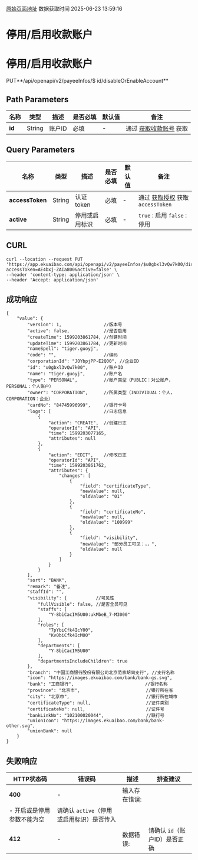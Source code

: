 [原始页面地址](https://docs.ekuaibao.com/docs/open-api/pay/disableOrEnable-payeeInfo)
数据获取时间 2025-06-23 13:59:16

# 停用/启用收款账户

# 停用/启用收款账户  
  
PUT**/api/openapi/v2/payeeInfos/$ id/disableOrEnableAccount**

## Path Parameters​

名称| 类型| 描述| 是否必填| 默认值| 备注  
---|---|---|---|---|---  
**id**|  String| 账户ID| 必填| -| 通过 [获取收款账号](/docs/open-api/pay/get-payeeInfos) 获取  
  
## Query Parameters​

名称| 类型| 描述| 是否必填| 默认值| 备注  
---|---|---|---|---|---  
**accessToken**|  String| 认证token| 必填| -| 通过 [获取授权](/docs/open-api/getting-started/auth) 获取 `accessToken`  
**active**|  String| 停用或启用标识| 必填| -| `true` : 启用 `false` : 停用  
  
## CURL​
    
    
    curl --location --request PUT 'https://app.ekuaibao.com/api/openapi/v2/payeeInfos/$u0gbxl3vQw7k00/disableOrEnableAccount?accessToken=AE4bxj-ZAIa800&active=false' \  
    --header 'content-type: application/json' \  
    --header 'Accept: application/json'  
    

## 成功响应​
    
    
    {  
        "value": {  
            "version": 1,                //版本号  
            "active": false,             //是否启用  
            "createTime": 1599203861784, //创建时间  
            "updateTime": 1599203861784, //更新时间  
            "nameSpell": "tiger.guoyj",   
            "code": "",                  //编码  
            "corporationId": "JOYbpjPP-E2Q00", //企业ID  
            "id": "u0gbxl3vQw7k00",      //账户ID  
            "name": "tiger.guoyj",       //账户名  
            "type": "PERSONAL",          //账户类型（PUBLIC：对公账户，PERSONAL：个人账户）  
            "owner": "CORPORATION",      //所属类型（INDIVIDUAL：个人，CORPORATION：企业）  
            "cardNo": "84745996999",     //银行卡号  
            "logs": [                    //日志信息  
                {  
                    "action": "CREATE",  //创建日志  
                    "operatorId": "API",  
                    "time": 1599203077165,  
                    "attributes": null  
                },  
                {  
                    "action": "EDIT",    //修改日志  
                    "operatorId": "API",  
                    "time": 1599203861762,  
                    "attributes": {  
                        "changes": [  
                            {  
                                "field": "certificateType",  
                                "newValue": null,  
                                "oldValue": "01"  
                            },  
                            {  
                                "field": "certificateNo",  
                                "newValue": null,  
                                "oldValue": "100999"  
                            },  
                            {  
                                "field": "visibility",  
                                "newValue": "部分员工可见：，，",  
                                "oldValue": null  
                            }  
                        ]  
                    }  
                }  
            ],  
            "sort": "BANK",  
            "remark": "备注",  
            "staffId": "",  
            "visibility": {           //可见性  
                "fullVisible": false, //是否全员可见  
                "staffs": [  
                    "Y-8biCacIM5U00:ukMbeB_7-M3000"  
                ],  
                "roles": [  
                    "7pYbiCfk4IcY00",  
                    "Kv0biCfk4IcM00"  
                ],  
                "departments": [  
                    "Y-8biCacIM5U00"  
                ],  
                "departmentsIncludeChildren": true  
            },  
            "branch": "中国工商银行股份有限公司北京范家胡同支行", //支行名称  
            "icon": "https://images.ekuaibao.com/bank/bank-gs.svg",  
            "bank": "工商银行",                           //银行名称  
            "province": "北京市",                         //银行所在省  
            "city": "北京市",                             //银行所在城市  
            "certificateType": null,                     //证件类别  
            "certificateNo": null,                       //证件号  
            "bankLinkNo": "102100020044",                //联行号  
            "unionIcon": "https://images.ekuaibao.com/bank/bank-other.svg",  
            "unionBank": null  
        }  
    }  
    

## 失败响应​

HTTP状态码| 错误码| 描述| 排查建议  
---|---|---|---  
**400**|  -| 输入存在错误:  
\- 开启或是停用参数不能为空| 请确认 `active`（停用或启用标识）是否传入  
**412**|  -| 数据错误:| 请确认 `id`（账户ID）是否正确
